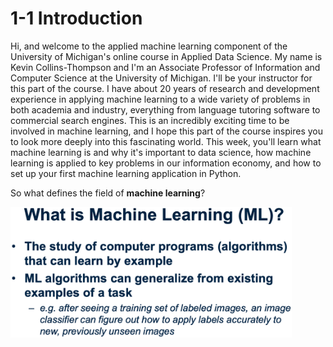 # 1-1 Introduction

Hi, and welcome to the applied machine learning component of the University of Michigan's online course in Applied Data Science. My name is Kevin Collins-Thompson and I'm an Associate Professor of Information and Computer Science at the University of Michigan. I'll be your instructor for this part of the course. I have about 20 years of research and development experience in applying machine learning to a wide variety of problems in both academia and industry, everything from language tutoring software to commercial search engines. This is an incredibly exciting time to be involved in machine learning, and I hope this part of the course inspires you to look more deeply into this fascinating world. This week, you'll learn what machine learning is and why it's important to data science, how machine learning is applied to key problems in our information economy, and how to set up your first machine learning application in Python.

So what defines the field of **machine learning**?

<img src='https://github.com/siyinghan/Notes/raw/master/Applied%20Data%20Science%20with%20Python%20(Coursera%20Specialization)/03%20Applied%20Machine%20Learning%20in%20Python/Image/001.png' alt='001' width='450px' />